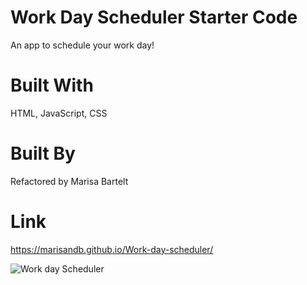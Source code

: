 # Work Day Scheduler Starter Code
An app to schedule your work day!

# Built With
HTML, JavaScript, CSS

# Built By
Refactored by Marisa Bartelt 

# Link
https://marisandb.github.io/Work-day-scheduler/

![Work day Scheduler](https://user-images.githubusercontent.com/81273956/124410346-d7d15400-dd0f-11eb-9911-3df861e2be71.png)
